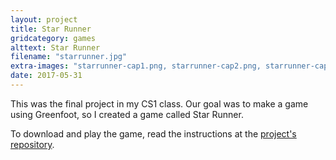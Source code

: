 ```yaml
---
layout: project
title: Star Runner
gridcategory: games
alttext: Star Runner
filename: "starrunner.jpg"
extra-images: "starrunner-cap1.png, starrunner-cap2.png, starrunner-cap3.png, starrunner-cap4.png, starrunner-cap5.png, starrunner-cap6.png"
date: 2017-05-31
---
```

This was the final project in my CS1 class. Our goal was to make a game using Greenfoot, so I created a game called Star Runner.

To download and play the game, read the instructions at the [project's repository](https://github.com/lizgw/StarRunner).
